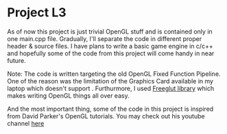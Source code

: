 # Project L3

As of now this project is just trivial OpenGL stuff and is contained only in one main.cpp file. Gradually, I'll separate the code in different proper header & source files. I have plans to write a basic game engine in c/c++ and hopefully some of the code from this project will come handy in near future.

Note: The code is written targeting the old OpenGL Fixed Function Pipeline. One of the reason was the limitation of the Graphics Card available in my laptop which doesn't support . Furthurmore, I used [Freeglut library](http://freeglut.sourceforge.net/)   which makes writing OpenGL things all over easy.

And the most important thing, some of the code in this project is inspired from David Parker's OpenGL tutorials. You may check out his youtube channel [here](https://www.youtube.com/channel/UCiFAmp2Crv66cQA-9SPje1A)
